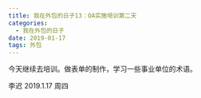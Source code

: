 ```yaml
---
title: 我在外包的日子13：OA实施培训第二天
categories:
  - 我在外包的日子
date: 2019-01-17
tags: 外包
---
```


今天继续去培训。做表单的制作，学习一些事业单位的术语。

李迟 2019.1.17 周四